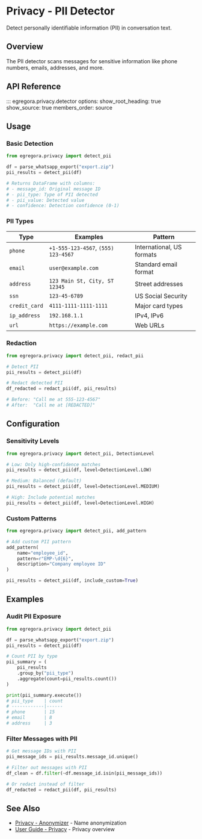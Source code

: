# Privacy - PII Detector

Detect personally identifiable information (PII) in conversation text.

## Overview

The PII detector scans messages for sensitive information like phone numbers, emails, addresses, and more.

## API Reference

::: egregora.privacy.detector
    options:
      show_root_heading: true
      show_source: true
      members_order: source

## Usage

### Basic Detection

```python
from egregora.privacy import detect_pii

df = parse_whatsapp_export("export.zip")
pii_results = detect_pii(df)

# Returns DataFrame with columns:
# - message_id: Original message ID
# - pii_type: Type of PII detected
# - pii_value: Detected value
# - confidence: Detection confidence (0-1)
```

### PII Types

| Type | Examples | Pattern |
|------|----------|---------|
| `phone` | `+1-555-123-4567`, `(555) 123-4567` | International, US formats |
| `email` | `user@example.com` | Standard email format |
| `address` | `123 Main St, City, ST 12345` | Street addresses |
| `ssn` | `123-45-6789` | US Social Security |
| `credit_card` | `4111-1111-1111-1111` | Major card types |
| `ip_address` | `192.168.1.1` | IPv4, IPv6 |
| `url` | `https://example.com` | Web URLs |

### Redaction

```python
from egregora.privacy import detect_pii, redact_pii

# Detect PII
pii_results = detect_pii(df)

# Redact detected PII
df_redacted = redact_pii(df, pii_results)

# Before: "Call me at 555-123-4567"
# After:  "Call me at [REDACTED]"
```

## Configuration

### Sensitivity Levels

```python
from egregora.privacy import detect_pii, DetectionLevel

# Low: Only high-confidence matches
pii_results = detect_pii(df, level=DetectionLevel.LOW)

# Medium: Balanced (default)
pii_results = detect_pii(df, level=DetectionLevel.MEDIUM)

# High: Include potential matches
pii_results = detect_pii(df, level=DetectionLevel.HIGH)
```

### Custom Patterns

```python
from egregora.privacy import detect_pii, add_pattern

# Add custom PII pattern
add_pattern(
    name="employee_id",
    pattern=r"EMP-\d{6}",
    description="Company employee ID"
)

pii_results = detect_pii(df, include_custom=True)
```

## Examples

### Audit PII Exposure

```python
from egregora.privacy import detect_pii

df = parse_whatsapp_export("export.zip")
pii_results = detect_pii(df)

# Count PII by type
pii_summary = (
    pii_results
    .group_by("pii_type")
    .aggregate(count=pii_results.count())
)

print(pii_summary.execute())
# pii_type    | count
# ------------|------
# phone       | 15
# email       | 8
# address     | 3
```

### Filter Messages with PII

```python
# Get message IDs with PII
pii_message_ids = pii_results.message_id.unique()

# Filter out messages with PII
df_clean = df.filter(~df.message_id.isin(pii_message_ids))

# Or redact instead of filter
df_redacted = redact_pii(df, pii_results)
```

## See Also

- [Privacy - Anonymizer](anonymizer.md) - Name anonymization
- [User Guide - Privacy](../../guide/privacy.md) - Privacy overview
